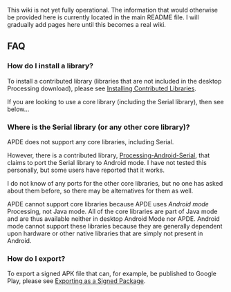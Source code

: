 This wiki is not yet fully operational. The information that would otherwise be provided here is currently located in the main README file. I will gradually add pages here until this becomes a real wiki.

## FAQ

### How do I install a library?

To install a contributed library (libraries that are not included in the desktop Processing download), please see [Installing Contributed Libraries](https://github.com/Calsign/APDE/wiki/Installing-Contributed-Libraries).

If you are looking to use a core library (including the Serial library), then see below...

### Where is the Serial library (or any other core library)?

APDE does not support any core libraries, including Serial.

However, there is a contributed library, [Processing-Android-Serial](https://github.com/inventit/processing-android-serial), that claims to port the Serial library to Android mode. I have not tested this personally, but some users have reported that it works.

I do not know of any ports for the other core libraries, but no one has asked about them before, so there may be alternatives for them as well.

APDE cannot support core libraries because APDE uses *Android mode* Processing, not Java mode. All of the core libraries are part of Java mode and are thus available neither in desktop Android Mode nor APDE. Android mode cannot support these libraries because they are generally dependent upon hardware or other native libraries that are simply not present in Android.

### How do I export?

To export a signed APK file that can, for example, be published to Google Play, please see [Exporting as a Signed Package](https://github.com/Calsign/APDE/wiki/Exporting-as-a-Signed-Package).